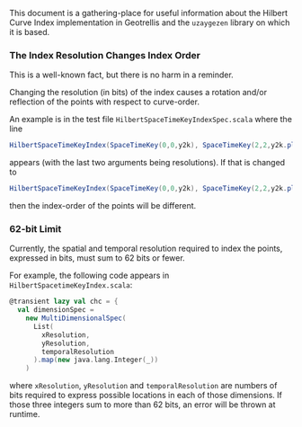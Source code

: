This document is a gathering-place for useful information about the Hilbert Curve Index implementation in Geotrellis and the `uzaygezen` library on which it is based.

### The Index Resolution Changes Index Order ###

This is a well-known fact, but there is no harm in a reminder.

Changing the resolution (in bits) of the index causes a rotation and/or reflection of the points with respect to curve-order.

An example is in the test file `HilbertSpaceTimeKeyIndexSpec.scala` where the line
```scala
HilbertSpaceTimeKeyIndex(SpaceTimeKey(0,0,y2k), SpaceTimeKey(2,2,y2k.plusMillis(1)),2,1)
```
appears (with the last two arguments being resolutions).  If that is changed to
```scala
HilbertSpaceTimeKeyIndex(SpaceTimeKey(0,0,y2k), SpaceTimeKey(2,2,y2k.plusMillis(1)),3,1)
```
then the index-order of the points will be different.

### 62-bit Limit ###

Currently, the spatial and temporal resolution required to index the points, expressed in bits, must sum to 62 bits or fewer.

For example, the following code appears in `HilbertSpacetimeKeyIndex.scala`:
```scala
@transient lazy val chc = {
  val dimensionSpec =
    new MultiDimensionalSpec(
      List(
        xResolution,
        yResolution,
        temporalResolution
      ).map(new java.lang.Integer(_))
    )
```
where `xResolution`, `yResolution` and `temporalResolution` are numbers of bits required to express possible locations in each of those dimensions.  If those three integers sum to more than 62 bits, an error will be thrown at runtime.
